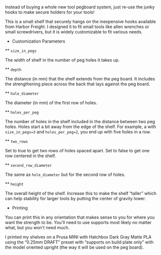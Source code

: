 Instead of buying a whole new tool pegboard system, just re-use the junky hooks to make secure holders for your tools!

This is a small shelf that securely hangs on the inexpensive hooks available from Harbor Freight. I designed it to fit small tools like allen wrenches or small screwdrivers, but it is widely customizable to fit various needs.

* Customization Parameters

** `size_in_pegs`

The width of shelf in the number of peg holes it takes up.

** `depth`

The distance (in mm) that the shelf extends from the peg board. It includes the strengthening piece across the back that lays against the peg board.

** `hole_diameter`

The diameter (in mm) of the first row of holes.

** `holes_per_peg`

The number of holes in the shelf included in the distance between two peg holes. Holes start a bit away from the edge of the shelf. For example, a with `size_in_pegs=3` and `holes_per_peg=2`, you end up with five holes in a row.

** `two_rows`

Set to true to get two rows of holes spaced apart. Set to false to get one row centered in the shelf.

** `second_row_diameter`

The same as `hole_diameter` but for the second row of holes.

** `height`

The overall height of the shelf. Increase this to make the shelf “taller” which can help stability for larger tools by putting the center of gravity lower.

* Printing

You can print this in any orientation that makes sense to you for where you want the strength to be. You'll need to use supports most likely no matter what, but you won't need much.

I printed my shelves on a Prusa MINI with Hatchbox Dark Gray Matte PLA using the “0.25mm DRAFT” preset with “supports on build plate only” with the model oriented upright (the way it will be used on the peg board).
